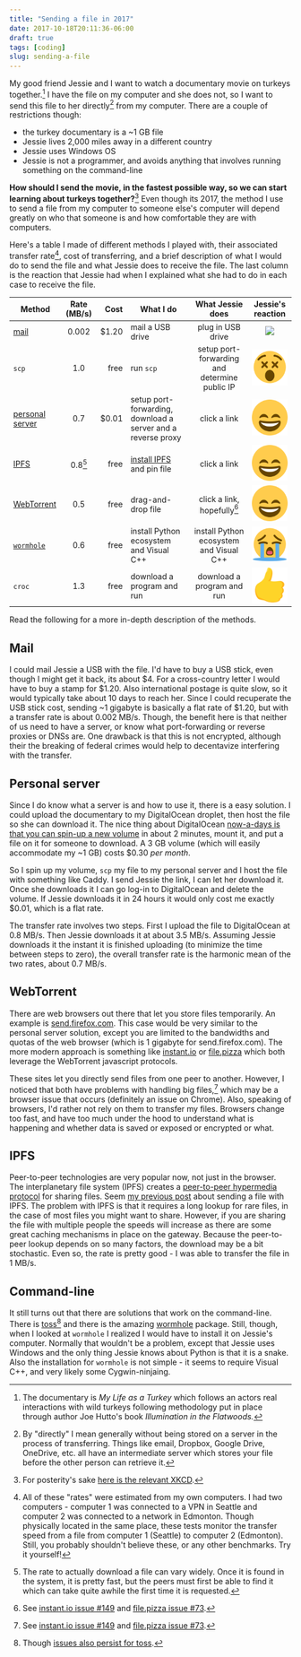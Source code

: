 ```yaml
---
title: "Sending a file in 2017"
date: 2017-10-18T20:11:36-06:00
draft: true
tags: [coding]
slug: sending-a-file
---
```


My good friend Jessie and I want to watch a documentary movie on turkeys together.[^turkey] I have the file on my computer and she does not, so I want to send this file to her directly[^direct] from my computer. There are a couple of restrictions though:

- the turkey documentary is a ~1 GB file
- Jessie lives 2,000 miles away in a different country
- Jessie uses Windows OS
- Jessie is not a programmer, and avoids anything that involves running something on the command-line

**How should I send the movie, in the fastest possible way, so we can start learning about turkeys together?**[^xkcd] Even though its 2017, the method I use to send a file from my computer to someone else's computer will depend greatly on who that someone is and how comfortable they are with computers.

Here's a table I made of different methods I played with, their associated transfer rate[^rates], cost of transferring, and a brief description of what I would do to send the file and what Jessie does to receive the file. The last column is the reaction that Jessie had when I explained what she had to do in each case to receive the file.

| Method     | Rate (MB/s) | Cost       | What I do    | What Jessie does | Jessie's reaction
| ---------- |:-----------:| ----------:|--------------|:----------:|:-----:
| [mail](#mail)  | 0.002    |  $1.20    | mail a USB drive  | plug in USB drive | ![](https://twemoji.maxcdn.com/svg/1f600.svg)
| `scp`         | 1.0         | free    | run `scp`   | setup port-forwarding and determine public IP | ![](/img/1f635.svg)
| [personal server](#personal-server)    | 0.7         | $0.01 | setup port-forwarding, download a server and a reverse proxy | click a link | ![](/img/1f604.svg)
| [IPFS](#ipfs)          | 0.8[^ipfs]   |    free     |  [install IPFS](/ipfs-transfer/) and pin file        | click a link  | ![](/img/1f604.svg)
| [WebTorrent](#web-browsers)          | 0.5   |    free     |  drag-and-drop file       | click a link, hopefully[^issues]  | ![](/img/1f604.svg)
| [`wormhole`](#command-line)    | 0.6       |   free     | install Python ecosystem and Visual C++  | install Python ecosystem and Visual C++ | ![](/img/1f62d.svg)
| `croc`        | 1.3       |  free     |      download a program and run       | download a program and run | ![](/img/thumbs-up-sign_1f44d.png) 

Read the following for a more in-depth description of the methods.

## Mail

I could mail Jessie a USB with the file. I'd have to buy a USB stick, even though I might get it back, its about $4. For a cross-country letter I would have to buy a stamp for $1.20. Also international postage is quite slow, so it would typically take about 10 days to reach her. Since I could recuperate the USB stick cost, sending ~1 gigabyte is basically a flat rate of $1.20, but with a transfer rate is about 0.002 MB/s. Though, the benefit here is that neither of us need to have a server, or know what port-forwarding or reverse proxies or DNSs are. One drawback is that this is not encrypted, although their the breaking of federal crimes would help to decentavize interfering with the transfer.

## Personal server

Since I do know what a server is and how to use it, there is a easy solution. I could upload the documentary to my DigitalOcean droplet, then host the file so she can download it. The nice thing about DigitalOcean [now-a-days is that you can spin-up a new volume](https://www.digitalocean.com/community/tutorials/how-to-use-block-storage-on-digitalocean) in about 2 minutes, mount it, and put a file on it for someone to download. A 3 GB volume (which will easily accommodate my ~1 GB) costs $0.30 *per month*. 

So I spin up my volume, `scp` my file to my personal server and I host the file with something like Caddy. I send Jessie the link, I can let her download it. Once she downloads it I can go log-in to DigitalOcean and delete the volume. If Jessie downloads it in 24 hours it would only cost me exactly $0.01, which is a flat rate.

The transfer rate involves two steps. First I upload the file to DigitalOcean  at 0.8 MB/s. Then Jessie downloads it at about 3.5 MB/s. Assuming Jessie downloads it the instant it is finished uploading (to minimize the time between steps to zero), the overall transfer rate is the harmonic mean of the two rates, about 0.7 MB/s.

## WebTorrent

There are web browsers out there that let you store files temporarily. An example is [send.firefox.com](https://send.firefox.com/). This case would be very similar to the personal server solution, except you are limited to the bandwidths and quotas of the web browser (which is 1 gigabyte for send.firefox.com). The more modern approach is something like [instant.io](https://instant.io/) or [file.pizza](https://file.pizza/) which both leverage the WebTorrent javascript protocols. 

These sites let you directly send files from one peer to another. However, I noticed that both have problems with handling big files,[^issues] which may be a browser issue that occurs (definitely an issue on Chrome). Also, speaking of browsers, I'd rather not rely on them to transfer my files. Browsers change too fast, and have too much under the hood to understand what is happening and whether data is saved or exposed or encrypted or what.

## IPFS

Peer-to-peer technologies are very popular now, not just in the browser. The interplanetary file system (IPFS) creates a [peer-to-peer hypermedia protocol](https://ipfs.io/) for sharing files. Seem [my previous post](/ipfs-transfer) about sending a file with IPFS. The problem with IPFS is that it requires a long lookup for rare files, in the case of most files you might want to share. However, if you are sharing the file with multiple people the speeds will increase as there are some great caching mechanisms in place on the gateway. Because the peer-to-peer lookup depends on so many factors, the download may be a bit stochastic. Even so, the rate is pretty good - I was able to transfer the file in 1 MB/s.

## Command-line 

It still turns out that there are solutions that work on the command-line. There is [toss](https://github.com/zerotier/toss)[^toss] and there is the amazing [wormhole](https://github.com/warner/magic-wormhole) package. Still, though, when I looked at `wormhole` I realized I would have to install it on Jessie's computer. Normally that wouldn't be a problem, except that Jessie uses Windows and the only thing Jessie knows about Python is that it is a snake. Also the installation for `wormhole` is not simple - it seems to require Visual C++, and very likely some Cygwin-ninjaing. 


[^direct]: By "directly" I mean generally without being stored on a server in the process of transferring. Things like email, Dropbox, Google Drive, OneDrive, etc. all have an intermediate server which stores your file before the other person can retrieve it. 

[^turkey]: The documentary is *My Life as a Turkey* which follows an actors real interactions with wild turkeys following methodology put in place through author Joe Hutto's book *Illumination in the Flatwoods.*

[^xkcd]: For posterity's sake [here is the relevant XKCD](https://xkcd.com/949/).

[^rates]: All of these "rates" were estimated from my own computers. I had two computers - computer 1 was connected to a VPN in Seattle and computer 2 was connected to a network in Edmonton. Though physically located in the same place, these tests monitor the transfer speed from a file from computer 1 (Seattle) to computer 2 (Edmonton). Still, you probably shouldn't believe these, or any other benchmarks. Try it yourself!

[^ipfs]: The rate to actually download a file can vary widely. Once it is found in the system, it is pretty fast, but the peers must first be able to find it which can take quite awhile the first time it is requested.

[^issues]: See [instant.io issue #149](https://github.com/webtorrent/instant.io/issues/149) and [file.pizza issue #73](https://github.com/kern/filepizza/issues/73).

[^toss]: Though [issues also persist for toss](https://github.com/zerotier/toss/issues/2).